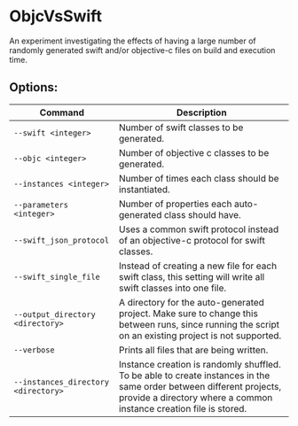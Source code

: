# ObjcVsSwift
An experiment investigating the effects of having a large number of randomly generated swift and/or objective-c files on build and execution time.


## Options:

| Command                             | Description  |
| ----------------------------------- | -------------|
| `--swift <integer>`                 | Number of swift classes to be generated.           |
| `--objc <integer>`                  | Number of objective c classes to be generated.     |
| `--instances <integer>`             | Number of times each class should be instantiated. |
| `--parameters <integer>`            | Number of properties each auto-generated class should have. |
| `--swift_json_protocol`             | Uses a common swift protocol instead of an objective-c protocol for swift classes. |
| `--swift_single_file`               | Instead of creating a new file for each swift class, this setting will write all swift classes into one file. |
| `--output_directory <directory>`    | A directory for the auto-generated project. Make sure to change this between runs, since running the script on an existing project is not supported. |
| `--verbose`                         | Prints all files that are being written. |
| `--instances_directory <directory>` | Instance creation is randomly shuffled. To be able to create instances in the same order between different projects, provide a directory where a common instance creation file is stored. |
